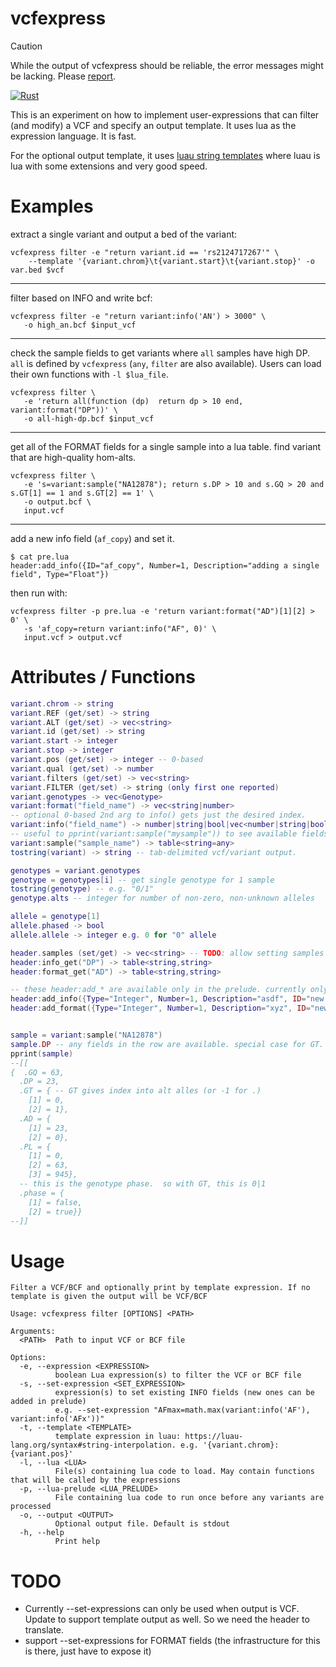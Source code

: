 # vcfexpress

> [!CAUTION]
> While the output of vcfexpress should be reliable, the error messages might be lacking. Please [report](https://github.com/brentp/vcfexpress/issues).

[![Rust](https://github.com/brentp/vcfexpress/actions/workflows/rust.yml/badge.svg)](https://github.com/brentp/vcfexpress/actions/workflows/rust.yml)

This is an experiment on how to implement user-expressions
that can filter (and modify) a VCF and specify an output template.
It uses lua as the expression language. It is fast.

For the optional output template, it uses [luau string templates](https://luau-lang.org/syntax#string-interpolation)
where luau is lua with some extensions and very good speed.

# Examples


extract a single variant and output a bed of the variant:
```
vcfexpress filter -e "return variant.id == 'rs2124717267'" \
    --template '{variant.chrom}\t{variant.start}\t{variant.stop}' -o var.bed $vcf
```
---
filter based on INFO and write bcf:
```
vcfexpress filter -e "return variant:info('AN') > 3000" \
   -o high_an.bcf $input_vcf
```

---
check the sample fields to get variants where `all` samples have high DP.
`all` is defined by `vcfexpress` (`any`, `filter` are also available).
Users can load their own functions with `-l $lua_file`.
```
vcfexpress filter \
   -e 'return all(function (dp)  return dp > 10 end, variant:format("DP"))' \
   -o all-high-dp.bcf $input_vcf
```
---

get all of the FORMAT fields for a single sample into a lua table.
find variant that are high-quality hom-alts.

```
vcfexpress filter \
   -e 's=variant:sample("NA12878"); return s.DP > 10 and s.GQ > 20 and s.GT[1] == 1 and s.GT[2] == 1' \
   -o output.bcf \
   input.vcf
``` 

---

add a new info field (`af_copy`) and set it.
```
$ cat pre.lua
header:add_info({ID="af_copy", Number=1, Description="adding a single field", Type="Float"})
```
then run with:
```
vcfexpress filter -p pre.lua -e 'return variant:format("AD")[1][2] > 0' \
   -s 'af_copy=return variant:info("AF", 0)' \
   input.vcf > output.vcf
```



# Attributes / Functions

```lua
variant.chrom -> string
variant.REF (get/set) -> string
variant.ALT (get/set) -> vec<string>
variant.id (get/set) -> string
variant.start -> integer
variant.stop -> integer
variant.pos (get/set) -> integer -- 0-based
variant.qual (get/set) -> number
variant.filters (get/set) -> vec<string>
variant.FILTER (get/set) -> string (only first one reported)
variant.genotypes -> vec<Genotype>
variant:format("field_name") -> vec<string|number>
-- optional 0-based 2nd arg to info() gets just the desired index.
variant:info("field_name") -> number|string|bool|vec<number|string|bool> 
-- useful to pprint(variant:sample("mysample")) to see available fields.
variant:sample("sample_name") -> table<string=any> 
tostring(variant) -> string -- tab-delimited vcf/variant output.

genotypes = variant.genotypes
genotype = genotypes[i] -- get single genotype for 1 sample
tostring(genotype) -- e.g. "0/1"
genotype.alts -- integer for number of non-zero, non-unknown alleles

allele = genotype[1] 
allele.phased -> bool
allele.allele -> integer e.g. 0 for "0" allele

header.samples (set/get) -> vec<string> -- TODO: allow setting samples before iteration.
header:info_get("DP") -> table<string,string>
header:format_get("AD") -> table<string,string>

-- these header:add_* are available only in the prelude. currently only Number=1 is supported.
header:add_info({Type="Integer", Number=1, Description="asdf", ID="new field"})
header:add_format({Type="Integer", Number=1, Description="xyz", ID="new format field"})


sample = variant:sample("NA12878")
sample.DP -- any fields in the row are available. special case for GT. use pprint to see structure:
pprint(sample)
--[[
{  .GQ = 63,
  .DP = 23,
  .GT = { -- GT gives index into alt alles (or -1 for .)
    [1] = 0,
    [2] = 1},
  .AD = {
    [1] = 23,
    [2] = 0},
  .PL = {
    [1] = 0,
    [2] = 63,
    [3] = 945},
  -- this is the genotype phase.  so with GT, this is 0|1
  .phase = { 
    [1] = false, 
    [2] = true}}
--]]
```


  

# Usage

```
Filter a VCF/BCF and optionally print by template expression. If no template is given the output will be VCF/BCF

Usage: vcfexpress filter [OPTIONS] <PATH>

Arguments:
  <PATH>  Path to input VCF or BCF file

Options:
  -e, --expression <EXPRESSION>
          boolean Lua expression(s) to filter the VCF or BCF file
  -s, --set-expression <SET_EXPRESSION>
          expression(s) to set existing INFO fields (new ones can be added in prelude)
          e.g. --set-expression "AFmax=math.max(variant:info('AF'), variant:info('AFx'))"
  -t, --template <TEMPLATE>
          template expression in luau: https://luau-lang.org/syntax#string-interpolation. e.g. '{variant.chrom}:{variant.pos}'
  -l, --lua <LUA>
          File(s) containing lua code to load. May contain functions that will be called by the expressions
  -p, --lua-prelude <LUA_PRELUDE>
          File containing lua code to run once before any variants are processed
  -o, --output <OUTPUT>
          Optional output file. Default is stdout
  -h, --help
          Print help
```


# TODO

+ Currently --set-expressions can only be used when output is VCF. Update to support template output as well. So we need the header to translate.
+ support --set-expressions for FORMAT fields (the infrastructure for this is there, just have to expose it)
